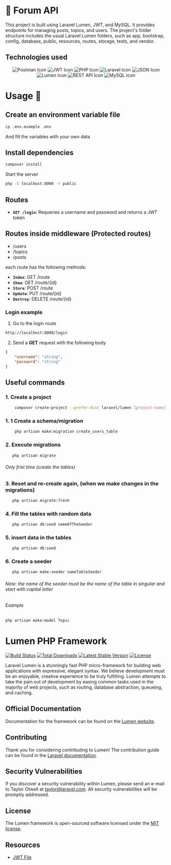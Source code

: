 # 💬 Forum API 
This project is built using Laravel Lumen, JWT, and MySQL. It provides endpoints for managing posts, topics, and users. The project's folder structure includes the usual Laravel Lumen folders, such as app, bootstrap, config, database, public, resources, routes, storage, tests, and vendor. 


## Technologies used
<p align="center">
  <img src="https://img.shields.io/badge/-Postman-FF6C37?style=for-the-badge&logo=postman&logoColor=white" alt="Postman Icon" />
  <img src="https://img.shields.io/badge/-JWT-000000?style=for-the-badge" alt="JWT Icon" />
  <img src="https://img.shields.io/badge/-PHP-777BB4?style=for-the-badge&logo=php&logoColor=white" alt="PHP Icon" />
  <img src="https://img.shields.io/badge/-Laravel-FF2D20?style=for-the-badge&logo=laravel&logoColor=white" alt="Laravel Icon" />
  <img src="https://img.shields.io/badge/-JSON-000000?style=for-the-badge&logo=json&logoColor=white" alt="JSON Icon" />
  <img src="https://img.shields.io/badge/-Lumen-E74430?style=for-the-badge&logo=lumen&logoColor=white" alt="Lumen Icon" />
  <img src="https://img.shields.io/badge/-REST%20API-FF6C37?style=for-the-badge" alt="REST API Icon" />
  <img src="https://img.shields.io/badge/-MySQL-4479A1?style=for-the-badge&logo=mysql&logoColor=white" alt="MySQL Icon" />
</p>


# Usage 📑

## Create an environment variable file
```bash
cp .env.example .env
```
And fill the variables with your own data

## Install dependencies
```bash
composer install
```

Start the server
```bash
php -S localhost:8000 -t public
```

## Routes


* **`GET /login`**: Requeries a username and password and returns a JWT token


## Routes inside middleware (Protected routes)
* /users
* /topics
* /posts

each route has the following methods:
* **`Index`**: GET /route 
* **``Show``**: GET /route/{id} 
* **`Store`**: POST /route 
* **`Update`**: PUT /route/{id} 
* **`Destroy`**: DELETE /route/{id} 


### Login example

1. Go to the login route

```bash
http://localhost:8000/login
```
2. Send a **GET** request with the following body
```json
{
    "username": "string",
    "password": "string"
}
```

## Useful commands

### 1. Create a project
```sh
    composer create-project --prefer-dist laravel/lumen [project-name]
```
### 1. 1 Create a schema/migration
```sh
    php artisan make:migration create_users_table
```

### 2. Execute migrations
```sh
   php artisan migrate
```
###### Only frist time (create the tables)

### 3. Reset and re-create again, (when we make changes in the migrations)
```sh
   php artisan migrate:fresh
```
### 4. Fill the tables with random data
```sh
   php artisan db:seed nameOfTheSeeder
```
### 5. insert data in the tables
```sh
   php artisan db:seed
``` 
### 6. Create a seeder
```sh
   php artisan make:seeder nameTableSeeder
```
###### Note: the name of the seeder must be the name of the table in singular and start with capital letter

###### Example
```sh
php artisan make:model Topic
```
# Lumen PHP Framework

[![Build Status](https://travis-ci.org/laravel/lumen-framework.svg)](https://travis-ci.org/laravel/lumen-framework)
[![Total Downloads](https://img.shields.io/packagist/dt/laravel/lumen-framework)](https://packagist.org/packages/laravel/lumen-framework)
[![Latest Stable Version](https://img.shields.io/packagist/v/laravel/lumen-framework)](https://packagist.org/packages/laravel/lumen-framework)
[![License](https://img.shields.io/packagist/l/laravel/lumen)](https://packagist.org/packages/laravel/lumen-framework)

Laravel Lumen is a stunningly fast PHP micro-framework for building web applications with expressive, elegant syntax. We believe development must be an enjoyable, creative experience to be truly fulfilling. Lumen attempts to take the pain out of development by easing common tasks used in the majority of web projects, such as routing, database abstraction, queueing, and caching.

## Official Documentation

Documentation for the framework can be found on the [Lumen website](https://lumen.laravel.com/docs).

## Contributing

Thank you for considering contributing to Lumen! The contribution guide can be found in the [Laravel documentation](https://laravel.com/docs/contributions).

## Security Vulnerabilities

If you discover a security vulnerability within Lumen, please send an e-mail to Taylor Otwell at taylor@laravel.com. All security vulnerabilities will be promptly addressed.

## License

The Lumen framework is open-sourced software licensed under the [MIT license](https://opensource.org/licenses/MIT).

## Resources 
* [JWT File](https://jwt.io/libraries)  
